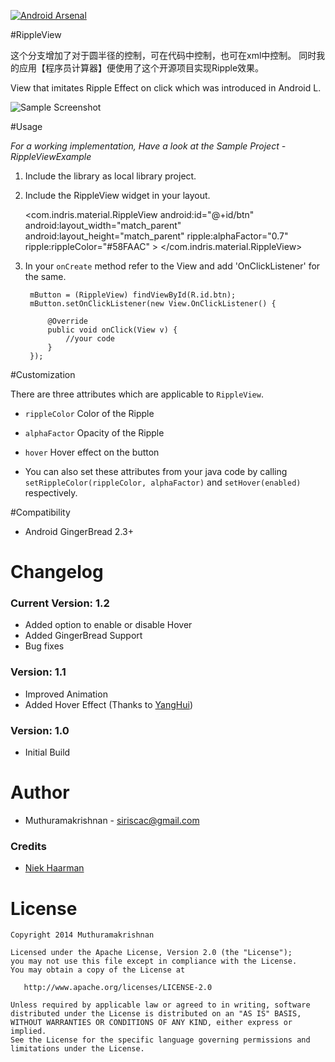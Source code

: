 [![Android Arsenal](https://img.shields.io/badge/Android%20Arsenal-RippleView-brightgreen.svg?style=flat)](https://android-arsenal.com/details/1/923)

#RippleView

这个分支增加了对于圆半径的控制，可在代码中控制，也可在xml中控制。
同时我的应用【程序员计算器】便使用了这个开源项目实现Ripple效果。

View that imitates Ripple Effect on click which was introduced in Android L.

![Sample Screenshot](https://raw.github.com/siriscac/RippleView/master/Screens/Screen.gif)

#Usage

*For a working implementation, Have a look at the Sample Project - RippleViewExample*

1. Include the library as local library project.

2. Include the RippleView widget in your layout.

    <com.indris.material.RippleView
            android:id="@+id/btn"
            android:layout_width="match_parent"
            android:layout_height="match_parent"
            ripple:alphaFactor="0.7"
            ripple:rippleColor="#58FAAC" >
    </com.indris.material.RippleView>
    
3. In your `onCreate` method refer to the View and add 'OnClickListener' for the same.

        
    	mButton = (RippleView) findViewById(R.id.btn);
        mButton.setOnClickListener(new View.OnClickListener() {
			
			@Override
			public void onClick(View v) {
				//your code
			}
		});
       
#Customization

There are three attributes which are applicable to `RippleView`.

  * `rippleColor` Color of the Ripple
  * `alphaFactor` Opacity of the Ripple
  * `hover` Hover effect on the button
  
  * You can also set these attributes from your java code by calling `setRippleColor(rippleColor, alphaFactor)` and `setHover(enabled)` respectively.

#Compatibility
  
  * Android GingerBread 2.3+
  
# Changelog

### Current Version: 1.2

  * Added option to enable or disable Hover
  * Added GingerBread Support
  * Bug fixes
   
### Version: 1.1

  * Improved Animation
  * Added Hover Effect (Thanks to [YangHui](https://github.com/kyze8439690))
  
### Version: 1.0

  * Initial Build
  
# Author

  * Muthuramakrishnan - <siriscac@gmail.com>

### Credits
  
  * [Niek Haarman](https://github.com/nhaarman)
  
# License

    Copyright 2014 Muthuramakrishnan

    Licensed under the Apache License, Version 2.0 (the "License");
    you may not use this file except in compliance with the License.
    You may obtain a copy of the License at

       http://www.apache.org/licenses/LICENSE-2.0

    Unless required by applicable law or agreed to in writing, software
    distributed under the License is distributed on an "AS IS" BASIS,
    WITHOUT WARRANTIES OR CONDITIONS OF ANY KIND, either express or implied.
    See the License for the specific language governing permissions and
    limitations under the License.
